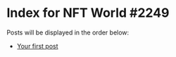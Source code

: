 # Index for NFT World #2249
Posts will be displayed in the order below:

- [Your first post](./001-first.md)


